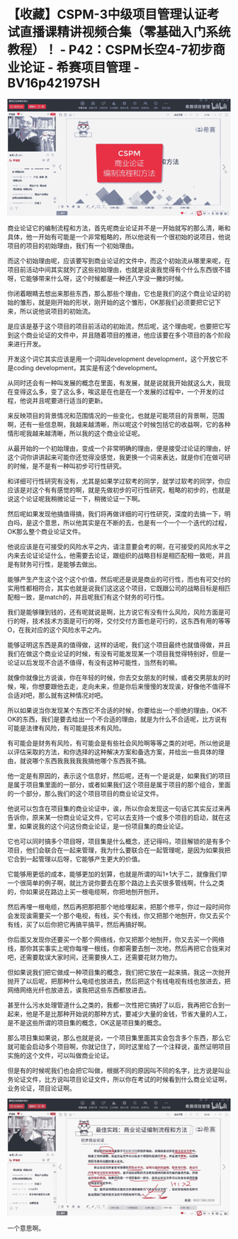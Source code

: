 # 【收藏】CSPM-3中级项目管理认证考试直播课精讲视频合集（零基础入门系统教程）！ - P42：CSPM长空4-7初步商业论证 - 希赛项目管理 - BV16p42197SH

![](img/5c611bdc51a6ee990554c7d538fbd1ac_0.png)

商业论证它的编制流程和方法，首先呢商业论证并不是一开始就写的那么清，晰和具体，他一开始有可能是一个非常粗略的，所以他说有一个很初始的说项目，他说项目的项目的初始理由，我们有一个初始理由。

而这个初始理由呢，应该要写到商业论证的文件中，而这个初始流从哪里来呢，在项目前活动中间其实就列了这些初始理由，也就是说诶我觉得有个什么东西很不错呀，它能够带来什么呀，这个时候都是一种还八字没一撇的时候。

你闭着眼睛去想出来那些东西，那么那些个理由，它也是我们的这个商业论证的初始的雏形，就是刚开始的形状，刚开始的这个雏形，OK那我们必须要把它记下来，所以说他说项目的初始流。

是应该是基于这个项目的项目前活动的初始流，然后呢，这个理由呢，也要把它写到这个商业论证的文件中，并且随着项目的推进，他应该要在多个项目的各个阶段来进行开发。

开发这个词它其实应该是用一个词叫development development，这个开放它不是coding development，其实是有这个development。

从同时还会有一种叫发展的概念在里面，有发展，就是说就我开始就这么大，我现在变得这么多，变了这么多，唉这是在也是在一个发展的过程中，一个开发的过程，他说并且呢要进行适当的更新。

来反映项目的背景情况和范围情况的一些变化，也就是可能项目的背景啊，范围啊，还有一些信息啊，我越来越清晰，所以呢这个时候包括它的收益啊，它的各种情形呢我越来越清晰，所以我的这个商业论证呢。

从最开始的一个初始理由，变成一个非常明确的理由，便是接受过论证的理由，好这个词你讲讲起来可能你还觉得没感觉，我更换一个词来表达，就是你们在做可研的时候，是不是有一种叫初步可行性研究。

和详细可行性研究有没有，尤其是如果学过软考的同学，就学过软考的同学，你应应该是对这个有有感觉的啊，就是先做初步的可行性研究，粗略的初步的，也就是说这个论证呢我稍微论证一下，稍微论证一下啊。

然后呢如果发现他搞值得搞，我们将再做详细的可行性研究，深度的去搞一下，明白吗，是这个意思，所以他其实是在不断的去，也是有一个一个一个迭代的过程，OK那么整个商业论证文件。

他说应该是在可接受的风险水平之内，请注意要会考的啊，在可接受的风险水平之内来去论证论证什么，他需要去论证，跟组织的战略目标是相匹配相一致呃，并且是有财务可行性，是能够去做出。

能够产生产生这个这个这个价值，然后呢还是说是商业的可行性，而也有可交付的实用性都相符合，其实也就是说我们这这这个项目，它既跟公司的战略目标是相匹配相一致，是match的，并且呢我们有这个财务的可行性。

我们是能够赚到钱的，还有呢就说是啊，比方说它有没有什么风险，风险方面是可行的呀，技术技术方面是可行的呀，交付交付方面也是可行的，这东西有用的等等O，在我对应的这个风险水平之内。

能够证明这东西是真的值得做，这样的话呢，我们这个项目最终也就值得做，并且我们在做这个商业论证的时候，有没有可能发现某一个项目我觉得特别好，但是一论证以后发现不合适不值得，有没有这种可能性，当然有的嘛。

就像你就像比方说诶，你在年轻的时候，你去交女朋友的时候，或者交男朋友的时候，唉，你想要跟他去走，走向未来，但是你后来慢慢的发现诶，好像他不值得不合适对吧，那么就有这种情况对吧。

所以如果说当你发现某个东西它不合适的时候，你要给出一个拒绝的理由，OK不OK的东西，我们是要去给出一个不合适的理由，就是为什么不合适呢，比方说有可能是法律有风险，有可能是技术有风险。

有可能会是财务有风险，有可能会是有些社会风险啊等等之类的对吧，所以他说是以评估采取的方法，和你选择的这种解决方案和备选方案，并给出一些具体的理由，就说哪个东西我我我我我搞他哪个东西我不搞。

他一定是有原因的，表示这个信息好，然后呢，还有一个是说是，如果我们的项目是属于项目集里面的一部分，或者如果我们这个项目是属于项目的那个组合，里面的一个部分，那么我们的这个项目项目的商业论证文件。

他说可以包含在项目集的商业论证中，诶，所以你会发现这一句话它其实反过来再告诉你，原来某一份商业论证文件，它可以去支持一个或多个项目的启动，就在这里，如果说我的这个问这份商业论证，是一份项目集的商业论证。

它也可以同时搞多个项目呀，项目集是什么概念，还记得吗，项目解锁的是有多个项目，他们会联合在一起来管理，我为什么要联合在一起管理呢，是因为如果我把它合到一起管理以后呀，它能够产生更大的价值。

它能够用更低的成本，能够更加的划算，也就是所谓的叫1+1大于二，就像我们举一个很简单的例子啊，就比方说你要去在那个路边上去买很多管线啊，什么之类的，你如果说在路边上买一根电缆啊，你把地刨开刨开。

然后再埋一根电缆，然后再把那把那个地给埋起来，把那个修平，你过一段时间你会发现诶需要买一个那个电视，有线，买个有线，你又把那个地刨开，你又去买个有线，买了以后你把它再搞平搞平，然后再搞好啊。

你后面又发现你还要买一个那个网络线，你又把那个地刨开，你又去买一个网络线，那你其实事实上呢你每埋一根线，你都需要去刨一次地，然后再把它合拢来对吧，还需要耽误大家时间，还需要换人工，还需要花财力物力。

但如果说我们把它做成一种项目集的概念，我们把它放在一起来搞，我这一次抛开抛开了以后呢，把那种什么电缆也放进去，然后把这个有线电视有线也放进去，把网络网络光纤也放进去，诶我把这些东西都放进去。

甚至什么污水处理管道什么之类的，我都一次性把它搞好了以后，我再把它合到一起来，他是不是比那种开始说的那种方式，要减少大量的金钱，节省大量的人工，是不是这些所谓的项目集的概念，OK这是项目集的概念。

那么项目集如果说，那么也就是说，一个项目集里面其实会包含多个东西，那么它就可能会启动多个项目啊，你就记住了，同时这里给了一个注释说，虽然证明项目实施的这个文件，可以叫做商业论证。

但是有的时候呢我们也会把它叫做，根据不同的原因叫不同的名字，比方说是叫业务论证文件，比方说叫项目论证文件，所以你在考试的时候看到什么商业论证啊，业务论证，项目论证啊。



![](img/5c611bdc51a6ee990554c7d538fbd1ac_2.png)

一个意思啊。